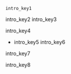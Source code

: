 ```ngMeta
intro_key1
```

intro_key2
intro_key3


intro_key4


- intro_key5
intro_key6



intro_key7


intro_key8

